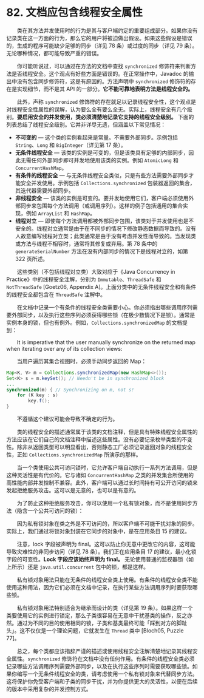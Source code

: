 # 82. 文档应包含线程安全属性

&emsp;&emsp;类在其方法并发使用时的行为是其与客户端约定的重要组成部分。如果你没有记录类在这一方面的行为，那么它的用户将被迫做出假设。如果这些假设是错误的，生成的程序可能缺少足够的同步（详见 78 条）或过度的同步（详见 79 条）。无论哪种情况，都可能导致严重的错误。

&emsp;&emsp;你可能听说过，可以通过在方法的文档中查找 `synchronized` 修饰符来判断方法是否线程安全。这个观点有好些方面是错误的。在正常操作中，Javadoc 的输出中没有包含同步修饰符，这是有原因的。方法声明中 `synchronized` 修饰符的存在是实现细节，而不是其 API 的一部分。**它不能可靠地表明方法是线程安全的。**

&emsp;&emsp;此外，声称 `synchronized` 修饰符的存在就足以记录线程安全性，这个观点是对线程安全性属性的误解，认为要么全有要么全无。实际上，线程安全有几个级别。**要启用安全的并发使用，类必须清楚地记录它支持的线程安全级别。** 下面的列表总结了线程安全级别。它并非详尽无遗，但涵盖以下常见情况：

- **不可变的** — 这个类的实例看起来是常量。不需要外部同步。示例包括 `String`、`Long` 和 `BigInteger`（详见第 17 条）。
- **无条件线程安全** — 该类的实例是可变的，但是该类具有足够的内部同步，因此无需任何外部同步即可并发地使用该类的实例。例如 `AtomicLong` 和 `ConcurrentHashMap`。
- **有条件的线程安全** — 与无条件线程安全类似，只是有些方法需要外部同步才能安全并发使用。示例包括 `Collections.synchronized` 包装器返回的集合，其迭代器需要外部同步。
- **非线程安全** — 该类的实例是可变的。要并发地使用它们，客户端必须使用外部同步来包围每个方法调用（或调用序列）。这样的例子包括通用的集合实现，例如 `ArrayList` 和 `HashMap`。
- **线程对立** — 即使每个方法调用都被外部同步包围，该类对于并发使用也是不安全的。线程对立通常是由于在不同步的情况下修改静态数据而导致的。没有人故意编写线程对立类；此类通常是由于没有考虑并发性而导致的。当发现类或方法与线程不相容时，通常将其修复或弃用。第 78 条中的 `generateSerialNumber` 方法在没有内部同步的情况下是线程对立的，如第 322 页所述。

&emsp;&emsp;这些类别（不包括线程对立类）大致对应于《Java Concurrency in Practice》中的线程安全注解，分别为 `Immutable`、`ThreadSafe` 和 `NotThreadSafe` [Goetz06, Appendix A]。上面分类中的无条件线程安全和有条件的线程安全都包含在 `ThreadSafe` 注解中。

&emsp;&emsp;在文档中记录一个有条件的线程安全类需要小心。你必须指出哪些调用序列需要外部同步，以及执行这些序列必须获得哪些锁（在极少数情况下是锁）。通常是实例本身的锁，但也有例外。例如，`Collections.synchronizedMap` 的文档提到：

&emsp;&emsp;It is imperative that the user manually synchronize on the returned map when iterating over any of its collection views:

&emsp;&emsp;当用户遍历其集合视图时，必须手动同步返回的 Map：

```java
Map<K, V> m = Collections.synchronizedMap(new HashMap<>());
Set<K> s = m.keySet(); // Needn't be in synchronized block
...
synchronized(m) { // Synchronizing on m, not s!
    for (K key : s)
        key.f();
}
```

&emsp;&emsp;不遵循这个建议可能会导致不确定的行为。

&emsp;&emsp;类的线程安全的描述通常属于该类的文档注释，但是具有特殊线程安全属性的方法应该在它们自己的文档注释中描述这些属性。没有必要记录枚举类型的不变性。除非从返回类型可以明显看出，否则静态工厂必须记录返回对象的线程安全性，正如 `Collections.synchronizedMap` 所演示的那样。

&emsp;&emsp;当一个类使用公共可访问锁时，它允许客户端自动执行一系列方法调用，但是这种灵活性是有代价的。它与诸如 `ConcurrentHashMap` 之类的并发集合所使用的高性能内部并发控制不兼容。此外，客户端可以通过长时间持有可公开访问的锁来发起拒绝服务攻击。这可以是无意的，也可以是有意的。

&emsp;&emsp;为了防止这种拒绝服务攻击，你可以使用一个私有锁对象，而不是使用同步方法（隐含一个公共可访问的锁）：

&emsp;&emsp;因为私有锁对象在类之外是不可访问的，所以客户端不可能干扰对象的同步。实际上，我们通过将锁对象封装在它同步的对象中，是在应用条目 15 的建议。

&emsp;&emsp;注意，lock 字段被声明为 final。这可以防止你无意中更改它的内容，这可能导致灾难性的非同步访问（详见 78 条）。我们正在应用条目 17 的建议，最小化锁字段的可变性。**Lock 字段应该始终声明为 final。** 无论使用普通的监视器锁（如上所示）还是 `java.util.concurrent` 包中的锁，都是这样。

&emsp;&emsp;私有锁对象用法只能在无条件的线程安全类上使用。有条件的线程安全类不能使用这种用法，因为它们必须在文档中记录，在执行某些方法调用序列时要获取哪些锁。

&emsp;&emsp;私有锁对象用法特别适合为继承而设计的类（详见第 19 条）。如果这样一个类要使用它的实例进行锁定，那么子类很容易在无意中干扰基类的操作，反之亦然。通过为不同的目的使用相同的锁，子类和基类最终可能「踩到对方的脚趾头」。这不仅仅是一个理论问题，它就发生在 `Thread` 类中 [Bloch05, Puzzle 77]。

&emsp;&emsp;总之，每个类都应该措辞严谨的描述或使用线程安全注解清楚地记录其线程安全属性。`synchronized` 修饰符在文档中没有任何作用。有条件的线程安全类必须记录哪些方法调用序列需要外部同步，以及在执行这些序列时需要获取哪些锁。如果你编写一个无条件线程安全的类，请考虑使用一个私有锁对象来代替同步方法。这将保护你免受客户端和子类的同步干扰，并为你提供更大的灵活性，以便在后续的版本中采用复杂的并发控制方式。

